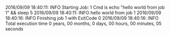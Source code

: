 2016/09/09 18:40:11: INFO Starting Job: 1 
Cmd is echo "hello world from job 1" && sleep 5
 2016/09/09 18:40:11: INFO hello world from job 1
 2016/09/09 18:40:16: INFO Finishing job 1 with ExitCode 0
 2016/09/09 18:40:16: INFO Total execution time 0 years, 00 months, 0 days, 00 hours, 00 minutes, 05 seconds
 